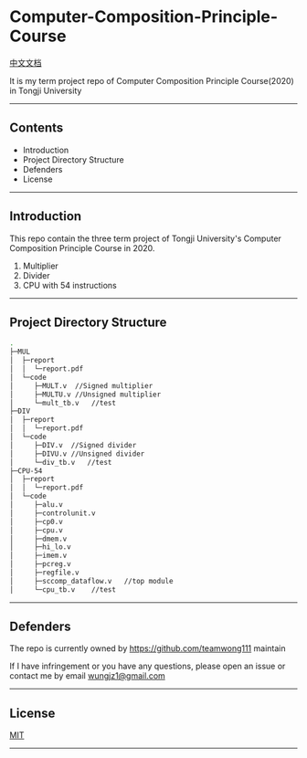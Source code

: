 # Computer-Composition-Principle-Course
[中文文档](https://github.com/teamwong111/Computer-Composition-Principle-Course/blob/main/README-cn.md)

It is my term project repo of Computer Composition Principle Course(2020) in Tongji University

---

## Contents
- Introduction
- Project Directory Structure
- Defenders
- License

---

## Introduction
This repo contain the three term project of Tongji University's Computer Composition Principle Course in 2020.
1. Multiplier
2. Divider
3. CPU with 54 instructions

---

## Project Directory Structure
```bash
.
├─MUL
│  ├─report
│  │  └─report.pdf
│  └─code
│     ├─MULT.v  //Signed multiplier
│     ├─MULTU.v //Unsigned multiplier
│     └─mult_tb.v   //test
├─DIV
│  ├─report
│  │  └─report.pdf
│  └─code
│     ├─DIV.v  //Signed divider
│     ├─DIVU.v //Unsigned divider
│     └─div_tb.v   //test
├─CPU-54
│  ├─report
│  │  └─report.pdf
│  └─code
│     ├─alu.v
│     ├─controlunit.v
│     ├─cp0.v
│     ├─cpu.v
│     ├─dmem.v
│     ├─hi_lo.v
│     ├─imem.v
│     ├─pcreg.v
│     ├─regfile.v
│     ├─sccomp_dataflow.v   //top module
│     └─cpu_tb.v    //test
```
---

## Defenders
The repo is currently owned by https://github.com/teamwong111 maintain

If I have infringement or you have any questions, please open an issue or contact me by email wungjz1@gmail.com

---

## License
[MIT](https://github.com/teamwong111/Computer-Composition-Principle-Course/blob/main/LICENSE)

---
